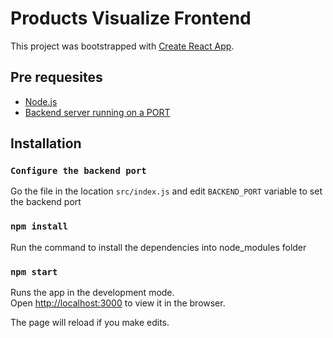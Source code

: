# Products Visualize Frontend

This project was bootstrapped with [Create React App](https://github.com/facebook/create-react-app).


## Pre requesites
* [Node.js](https://nodejs.org/)
* [Backend server running on a PORT](https://github.com/GOWTHAMSLM/Products-Visualize/tree/master/backend)

## Installation

### `Configure the backend port`
Go the file in the location `src/index.js` and edit `BACKEND_PORT` variable to set the backend port

### `npm install`

Run the command to install the dependencies into node_modules folder

### `npm start`

Runs the app in the development mode.<br />
Open [http://localhost:3000](http://localhost:3000) to view it in the browser.

The page will reload if you make edits.<br />